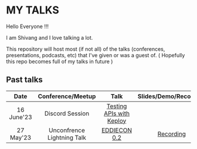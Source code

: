 # MY TALKS

Hello Everyone !!!

I am Shivang and I love talking a lot.

This repository will host most (if not all) of the talks (conferences, presentations, podcasts, etc) that I've given or was a guest of. ( Hopefully this repo becomes full of my talks in future )


## Past talks

Date|Conference/Meetup|Talk|Slides/Demo/Recording
:---------:|:---------------:|:--:|:--------------------:
16 June'23 | Discord Session | [Testing APIs with Keploy](https://twitter.com/shivv_twt/status/1669379245976453125)
27 May'23 | Unconfrence Lightning Talk | [EDDIECON 0.2](https://www.eddiehub.org/eddiecon-02?r_done=1) | [Recording](https://www.youtube.com/watch?v=7oeW7UPR5aw)
